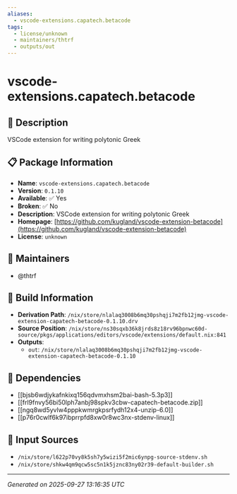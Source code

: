 ```yaml
---
aliases:
  - vscode-extensions.capatech.betacode
tags:
  - license/unknown
  - maintainers/thtrf
  - outputs/out
---
```


# vscode-extensions.capatech.betacode

## 📝 Description

VSCode extension for writing polytonic Greek

## 📋 Package Information

- **Name**: `vscode-extensions.capatech.betacode`
- **Version**: `0.1.10`
- **Available**: ✅ Yes
- **Broken**: ✅ No
- **Description**: VSCode extension for writing polytonic Greek
- **Homepage**: [https://github.com/kugland/vscode-extension-betacode](https://github.com/kugland/vscode-extension-betacode)
- **License**: `unknown`
## 👥 Maintainers

- @thtrf


## 🔧 Build Information

- **Derivation Path**: `/nix/store/nlalaq3008b6mq30pshqji7m2fb12jmg-vscode-extension-capatech-betacode-0.1.10.drv`
- **Source Position**: `/nix/store/ns30sqxb36k8jrds8z18rv96bpnwc60d-source/pkgs/applications/editors/vscode/extensions/default.nix:841`
- **Outputs**:
  - `out`:  `/nix/store/nlalaq3008b6mq30pshqji7m2fb12jmg-vscode-extension-capatech-betacode-0.1.10`

## 🔗 Dependencies

- [[bjsb6wdjykafnkixq156qdvmxhsm2bai-bash-5.3p3]]
- [[frl9fnvy56bi50lph7anbj98spkv3cbw-capatech-betacode.zip]]
- [[ngq8wd5yvlw4pppkwmrgkpsrfydh12x4-unzip-6.0]]
- [[p76r0cwlf6k97ibprrpfd8xw0r8wc3nx-stdenv-linux]]

## 📁 Input Sources

- `/nix/store/l622p70vy8k5sh7y5wizi5f2mic6ynpg-source-stdenv.sh`
- `/nix/store/shkw4qm9qcw5sc5n1k5jznc83ny02r39-default-builder.sh`

---
*Generated on 2025-09-27 13:16:35 UTC*
